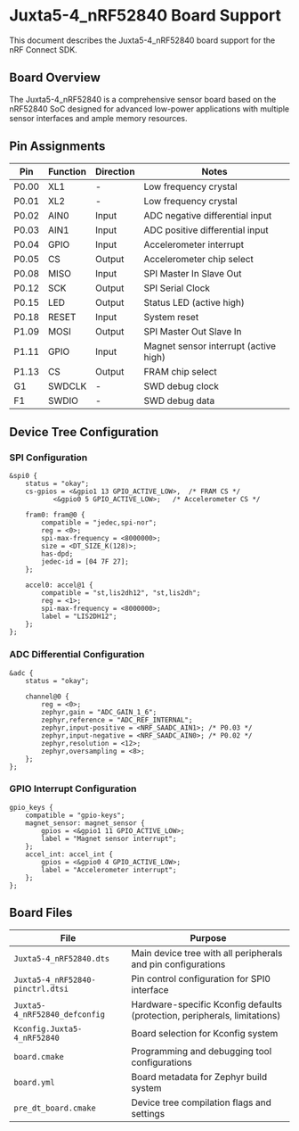# Juxta5-4_nRF52840 Board Support

This document describes the Juxta5-4_nRF52840 board support for the nRF Connect SDK.

## Board Overview

The Juxta5-4_nRF52840 is a comprehensive sensor board based on the nRF52840 SoC designed for advanced low-power applications with multiple sensor interfaces and ample memory resources.

## Pin Assignments

| Pin   | Function | Direction | Notes                                |
| ----- | -------- | --------- | ------------------------------------ |
| P0.00 | XL1      | -         | Low frequency crystal                |
| P0.01 | XL2      | -         | Low frequency crystal                |
| P0.02 | AIN0     | Input     | ADC negative differential input     |
| P0.03 | AIN1     | Input     | ADC positive differential input     |
| P0.04 | GPIO     | Input     | Accelerometer interrupt              |
| P0.05 | CS       | Output    | Accelerometer chip select            |
| P0.08 | MISO     | Input     | SPI Master In Slave Out              |
| P0.12 | SCK      | Output    | SPI Serial Clock                     |
| P0.15 | LED      | Output    | Status LED (active high)             |
| P0.18 | RESET    | Input     | System reset                         |
| P1.09 | MOSI     | Output    | SPI Master Out Slave In              |
| P1.11 | GPIO     | Input     | Magnet sensor interrupt (active high) |
| P1.13 | CS       | Output    | FRAM chip select                     |
| G1    | SWDCLK   | -         | SWD debug clock                      |
| F1    | SWDIO    | -         | SWD debug data                       |

## Device Tree Configuration

### SPI Configuration
```dts
&spi0 {
	status = "okay";
	cs-gpios = <&gpio1 13 GPIO_ACTIVE_LOW>,  /* FRAM CS */
		   <&gpio0 5 GPIO_ACTIVE_LOW>;   /* Accelerometer CS */
	
	fram0: fram@0 {
		compatible = "jedec,spi-nor";
		reg = <0>;
		spi-max-frequency = <8000000>;
		size = <DT_SIZE_K(128)>;
		has-dpd;
		jedec-id = [04 7F 27];
	};

	accel0: accel@1 {
		compatible = "st,lis2dh12", "st,lis2dh";
		reg = <1>;
		spi-max-frequency = <8000000>;
		label = "LIS2DH12";
	};
};
```

### ADC Differential Configuration
```dts
&adc {
	status = "okay";
	
	channel@0 {
		reg = <0>;
		zephyr,gain = "ADC_GAIN_1_6";
		zephyr,reference = "ADC_REF_INTERNAL";
		zephyr,input-positive = <NRF_SAADC_AIN1>; /* P0.03 */
		zephyr,input-negative = <NRF_SAADC_AIN0>; /* P0.02 */
		zephyr,resolution = <12>;
		zephyr,oversampling = <8>;
	};
};
```

### GPIO Interrupt Configuration
```dts
gpio_keys {
	compatible = "gpio-keys";
	magnet_sensor: magnet_sensor {
		gpios = <&gpio1 11 GPIO_ACTIVE_LOW>;
		label = "Magnet sensor interrupt";
	};
	accel_int: accel_int {
		gpios = <&gpio0 4 GPIO_ACTIVE_LOW>;
		label = "Accelerometer interrupt";
	};
};
```

## Board Files

| File | Purpose |
|------|---------|
| `Juxta5-4_nRF52840.dts` | Main device tree with all peripherals and pin configurations |
| `Juxta5-4_nRF52840-pinctrl.dtsi` | Pin control configuration for SPI0 interface |
| `Juxta5-4_nRF52840_defconfig` | Hardware-specific Kconfig defaults (protection, peripherals, limitations) |
| `Kconfig.Juxta5-4_nRF52840` | Board selection for Kconfig system |
| `board.cmake` | Programming and debugging tool configurations |
| `board.yml` | Board metadata for Zephyr build system |
| `pre_dt_board.cmake` | Device tree compilation flags and settings |
